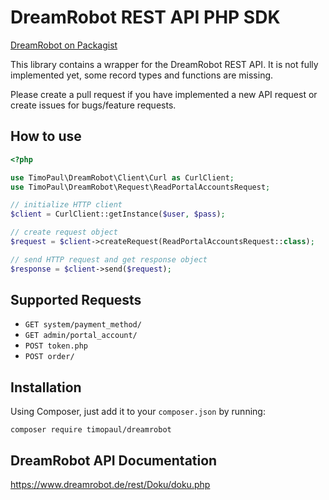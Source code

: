 # DreamRobot REST API PHP SDK

[DreamRobot on Packagist](https://packagist.org/packages/timopaul/dreamrobot)

This library contains a wrapper for the DreamRobot REST API. It is not fully implemented yet, some record types and functions are missing.

Please create a pull request if you have implemented a new API request or create issues for bugs/feature requests.

## How to use

```php
<?php

use TimoPaul\DreamRobot\Client\Curl as CurlClient;
use TimoPaul\DreamRobot\Request\ReadPortalAccountsRequest;

// initialize HTTP client
$client = CurlClient::getInstance($user, $pass);

// create request object
$request = $client->createRequest(ReadPortalAccountsRequest::class);

// send HTTP request and get response object
$response = $client->send($request);

```

## Supported Requests

- `GET system/payment_method/`
- `GET admin/portal_account/`
- `POST token.php`
- `POST order/`


## Installation

Using Composer, just add it to your `composer.json` by running:

```shell
composer require timopaul/dreamrobot
```


## DreamRobot API Documentation

<https://www.dreamrobot.de/rest/Doku/doku.php>
